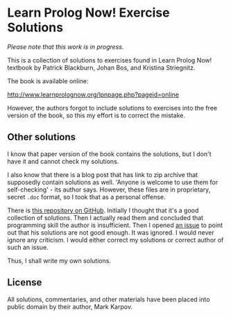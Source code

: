# Learn Prolog Now! Exercise Solutions

*Please note that this work is in progress.*

This is a collection of solutions to exercises found in Learn Prolog Now!
textbook by Patrick Blackburn, Johan Bos, and Kristina Striegnitz.

The book is available online:

http://www.learnprolognow.org/lpnpage.php?pageid=online

However, the authors forgot to include solutions to exercises into the free
version of the book, so this my effort is to correct the mistake.

## Other solutions

I know that paper version of the book contains the solutions, but I don't
have it and cannot check my solutions.

I also know that there is a blog post that has link to zip archive that
supposedly contain solutions as well. 'Anyone is welcome to use them for
self-checking' - its author says. However, these files are in proprietary,
secret `.doc` format, so I took that as a personal offense.

There is [this repository on
GitHub](https://github.com/dragonwasrobot/learn-prolog-now-exercises). Initially
I thought that it's a good collection of solutions. Then I actually read
them and concluded that programming skill the author is insufficient. Then I
opened [an
issue](https://github.com/dragonwasrobot/learn-prolog-now-exercises/issues/4)
to point out that his solutions are not good enough. It was ignored. I would
never ignore any criticism. I would either correct my solutions or correct
author of such an issue.

Thus, I shall write my own solutions.

## License

All solutions, commentaries, and other materials have been placed into
public domain by their author, Mark Karpov.
